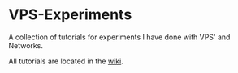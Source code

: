 # VPS-Experiments
A collection of tutorials for experiments I have done with VPS' and Networks.

All tutorials are located in the [wiki](https://github.com/D31TO/VPS-Experiments/wiki).
